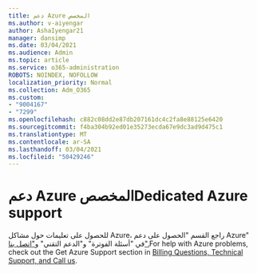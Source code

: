 ```yaml
---
title: دعم Azure المخصص
ms.author: v-aiyengar
author: AshaIyengar21
manager: dansimp
ms.date: 03/04/2021
ms.audience: Admin
ms.topic: article
ms.service: o365-administration
ROBOTS: NOINDEX, NOFOLLOW
localization_priority: Normal
ms.collection: Adm_O365
ms.custom:
- "9004167"
- "7299"
ms.openlocfilehash: c882c08dd2e87db207161dc4c2fa8e88125e6420
ms.sourcegitcommit: f4ba304b92ed01e35273ecda67e9dc3ad9d475c1
ms.translationtype: MT
ms.contentlocale: ar-SA
ms.lasthandoff: 03/04/2021
ms.locfileid: "50429246"
---
```

# <a name="dedicated-azure-support"></a><span data-ttu-id="77f72-102">دعم Azure المخصص</span><span class="sxs-lookup"><span data-stu-id="77f72-102">Dedicated Azure support</span></span>

<span data-ttu-id="77f72-103">للحصول على تعليمات حول مشاكل Azure، راجع القسم "الحصول على دعم Azure" في "أسئلة الفوترة" و"الدعم التقني" [و"اتصل بنا".](https://go.microsoft.com/fwlink/?linkid=2081348)</span><span class="sxs-lookup"><span data-stu-id="77f72-103">For help with Azure problems, check out the Get Azure Support section in [Billing Questions, Technical Support, and Call us](https://go.microsoft.com/fwlink/?linkid=2081348).</span></span>
